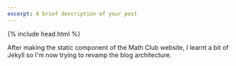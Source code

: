 ```yaml
---
excerpt: A brief description of your post
---
```

{% include head.html %}

After making the static component of the Math Club website, I learnt a bit of Jekyll so I'm now trying to revamp the blog architecture.
